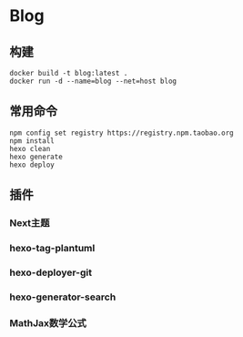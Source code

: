 # Blog

## 构建
```shell
docker build -t blog:latest .
docker run -d --name=blog --net=host blog
```
## 常用命令

```shell
npm config set registry https://registry.npm.taobao.org
npm install
hexo clean
hexo generate
hexo deploy
```

## 插件

### Next主题

### hexo-tag-plantuml

### hexo-deployer-git

### hexo-generator-search

### MathJax数学公式
